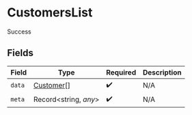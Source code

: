# CustomersList

Success


## Fields

| Field                                         | Type                                          | Required                                      | Description                                   |
| --------------------------------------------- | --------------------------------------------- | --------------------------------------------- | --------------------------------------------- |
| `data`                                        | [Customer](../../models/shared/customer.md)[] | :heavy_check_mark:                            | N/A                                           |
| `meta`                                        | Record<string, *any*>                         | :heavy_check_mark:                            | N/A                                           |